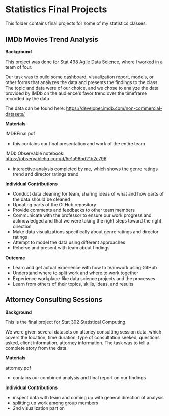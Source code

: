 # Statistics Final Projects

This folder contains final projects for some of my statistics classes.

## IMDb Movies Trend Analysis

**Background**

This project was done for Stat 498 Agile Data Science, where I worked in a team of four.

Our task was to build some dashboard, visualization report, models, or other forms that analyzes the data and presents the findings to the class. The topic and data were of our choice, and we chose to analyze the data provided by IMDb on the audience's favor trend over the timeframe recorded by the data.

The data can be found here: https://developer.imdb.com/non-commercial-datasets/

**Materials**

IMDBFinal.pdf
- this contains our final presentation and work of the entire team

IMDb Observable notebook: https://observablehq.com/d/5e1a96bd21b2c796
- interactive analysis completed by me, which shows the genre ratings trend and director ratings trend

**Individual Contributions**
- Conduct data cleaning for team, sharing ideas of what and how parts of the data should be cleaned
- Updating parts of the GitHub repository
- Provide comments and feedbacks to other team members
- Communicate with the professor to ensure our work progress and acknowledged and that we were taking the right steps toward the right direction
- Make data visualizations specifically about genre ratings and director ratings
- Attempt to model the data using different approaches
- Reherse and present with team about findings

**Outcome**
- Learn and get actual experience with how to teamwork using GitHub
- Understand where to split work and where to work together
- Experience workplace-like data science projects and the processes
- Learn from others of their topics, skills, ideas, and results


## Attorney Consulting Sessions

**Background**

This is the final project for Stat 302 Statistical Computing.

We were given several datasets on attoney consulting session data, which covers the location, time duration, type of consultation seeked, questions asked, client information, attorney information. The task was to tell a complete story from the data. 

**Materials**

attorney.pdf
- contains our combined analysis and final report on our findings

**Individual Contributions**

- inspect data with team and coming up with general direction of analysis
- splitting up work among group members
- 2nd visualization part on 
